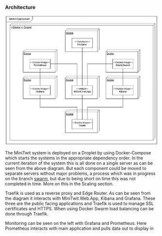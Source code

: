 ### Architecture 

![Deployment](images/Deployment.png "Deployment Diagram")


The MiniTwit system is deployed on a Droplet by using Docker-Compose which starts the systems in the appropriate dependency order. In the current iteration of the system this is all done on a single server as can be seen from the above diagram. But each component could be moved to separate servers without major problems, a process which was in progress on the branch [swarm](https://github.com/jlndk/devoops/tree/swarm), but due to being short on time this was not completed in time. More on this in the Scaling section. 

Traefik is used as a reverse proxy and Edge Router. As can be seen from the diagram it interacts with MiniTwit.Web.App, Kibana and Grafana. These three are the public facing applications and Traefik is used to manage SSL certificates and HTTPS. When using Docker Swarm load balancing can be done through Traefik. 

Monitoring can be seen on the left with Grafana and Prometheus. Here Prometheus interacts with main application and pulls data out to display in 